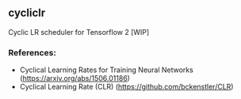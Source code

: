 ## cycliclr
Cyclic LR scheduler for Tensorflow 2  [WIP] 

### References:

- Cyclical Learning Rates for Training Neural Networks (https://arxiv.org/abs/1506.01186)
- Cyclical Learning Rate (CLR) (https://github.com/bckenstler/CLR)
